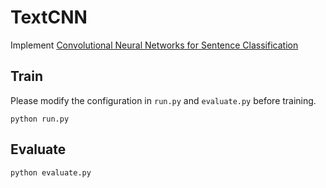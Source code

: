 # TextCNN
Implement [Convolutional Neural Networks for Sentence Classification](https://arxiv.org/abs/1408.5882)

## Train
Please modify the configuration in `run.py` and `evaluate.py` before training.
```shell
python run.py
```
## Evaluate
```shell
python evaluate.py
```

